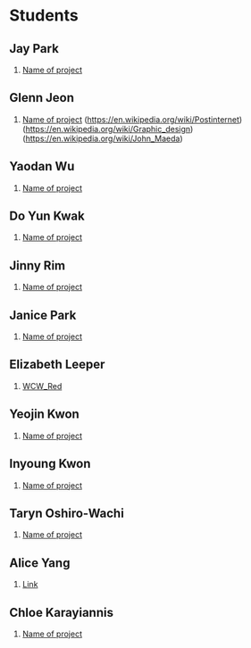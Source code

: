 # Students

## Jay Park

1. [Name of project](#URL)

## Glenn Jeon

1. [Name of project](https://en.wikipedia.org/wiki/Rhode_Island_School_of_Design) (https://en.wikipedia.org/wiki/Postinternet)
(https://en.wikipedia.org/wiki/Graphic_design)
(https://en.wikipedia.org/wiki/John_Maeda)

## Yaodan Wu

1. [Name of project](#URL)

## Do Yun Kwak

1. [Name of project](#URL)

## Jinny Rim

1. [Name of project](#URL)

## Janice Park

1. [Name of project](#URL)

## Elizabeth Leeper

1. [WCW_Red](https://vine.co/u/1388230679770374144)

## Yeojin Kwon

1. [Name of project](#URL)

## Inyoung Kwon

1. [Name of project](#URL)

## Taryn Oshiro-Wachi

1. [Name of project](#URL)

## Alice Yang

1. [Link](#https://www.youtube.com/watch?v=OXXjdpUoMMg)

## Chloe Karayiannis

1. [Name of project](#URL)
